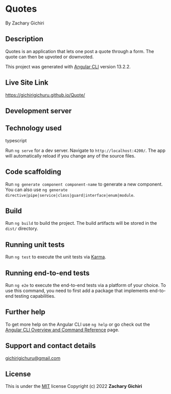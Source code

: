 # Quotes
By Zachary Gichiri
## Description
Quotes is an application that lets one post a quote through a form.
The quote can then be upvoted or downvoted.

This project was generated with [Angular CLI](https://github.com/angular/angular-cli) version 13.2.2.

## Live Site Link
https://gichirigichuru.github.io/Quote/

## Development server

## Technology used
typescript

Run `ng serve` for a dev server. Navigate to `http://localhost:4200/`. The app will automatically reload if you change any of the source files.

## Code scaffolding

Run `ng generate component component-name` to generate a new component. You can also use `ng generate directive|pipe|service|class|guard|interface|enum|module`.

## Build

Run `ng build` to build the project. The build artifacts will be stored in the `dist/` directory.

## Running unit tests

Run `ng test` to execute the unit tests via [Karma](https://karma-runner.github.io).

## Running end-to-end tests

Run `ng e2e` to execute the end-to-end tests via a platform of your choice. To use this command, you need to first add a package that implements end-to-end testing capabilities.

## Further help

To get more help on the Angular CLI use `ng help` or go check out the [Angular CLI Overview and Command Reference](https://angular.io/cli) page.

## Support and contact details
gichirigichuru@gmail.com

## License
This is under the [MIT](LICENSE) license
Copyright (c) 2022 **Zachary Gichiri**
